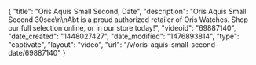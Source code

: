 {
    "title": "Oris Aquis Small Second, Date",
    "description": "Oris Aquis Small Second 30sec\n\nAbt is a proud authorized retailer of Oris Watches. Shop our full selection online, or in our store today!",
    "videoid": "69887140",
    "date_created": "1448027427",
    "date_modified": "1476893814",
    "type": "captivate",
    "layout": "video",
    "url": "\/v\/oris-aquis-small-second-date\/69887140"
}